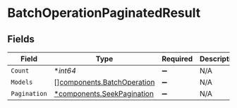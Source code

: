 # BatchOperationPaginatedResult


## Fields

| Field                                                                    | Type                                                                     | Required                                                                 | Description                                                              |
| ------------------------------------------------------------------------ | ------------------------------------------------------------------------ | ------------------------------------------------------------------------ | ------------------------------------------------------------------------ |
| `Count`                                                                  | **int64*                                                                 | :heavy_minus_sign:                                                       | N/A                                                                      |
| `Models`                                                                 | [][components.BatchOperation](../../models/components/batchoperation.md) | :heavy_minus_sign:                                                       | N/A                                                                      |
| `Pagination`                                                             | [*components.SeekPagination](../../models/components/seekpagination.md)  | :heavy_minus_sign:                                                       | N/A                                                                      |